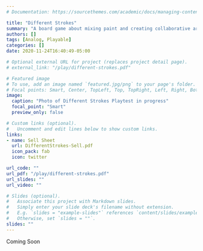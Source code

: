 ```yaml
---
# Documentation: https://sourcethemes.com/academic/docs/managing-content/

title: "Different Strokes"
summary: "A board game about mixing paint and creating collaborative art. Print and Play PDF available. "
authors: []
tags: [Analog, Playable]
categories: []
date: 2020-11-24T16:40:49-05:00

# Optional external URL for project (replaces project detail page).
# external_link: "/play/different-strokes.pdf"

# Featured image
# To use, add an image named `featured.jpg/png` to your page's folder.
# Focal points: Smart, Center, TopLeft, Top, TopRight, Left, Right, BottomLeft, Bottom, BottomRight.
image:
  caption: "Photo of Different Strokes Playtest in progress"
  focal_point: "Smart"
  preview_only: false

# Custom links (optional).
#   Uncomment and edit lines below to show custom links.
links:
- name: Sell Sheet
  url: DifferentStrokes-Sell.pdf
  icon_pack: fab
  icon: twitter

url_code: ""
url_pdf: "/play/different-strokes.pdf"
url_slides: ""
url_video: ""

# Slides (optional).
#   Associate this project with Markdown slides.
#   Simply enter your slide deck's filename without extension.
#   E.g. `slides = "example-slides"` references `content/slides/example-slides.md`.
#   Otherwise, set `slides = ""`.
slides: ""
---
```

Coming Soon
